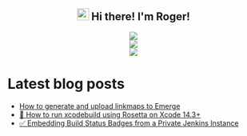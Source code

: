 <h2 align="center"><img src = "https://raw.githubusercontent.com/MartinHeinz/MartinHeinz/master/wave.gif" width = 24px> Hi there! I'm Roger!</h3>

<p align="center">
<img src="https://github-readme-stats.anuraghazra1.vercel.app/api?username=rogerluan&show_icons=true"></br>
<img src="https://github-readme-streak-stats.herokuapp.com/?user=rogerluan"></br>
<img src="https://visitor-badge.glitch.me/badge?page_id=rogerluan.rogerluan"></br>
</p>

<!--

<details><summary>Click to see my Stack Overflow Stats</summary>

![Stack Overflow Card](https://readme-components.vercel.app/api?component=stackoverflow&stackoverflowid=4075379)

</details>

-->

# Latest blog posts

<!-- BLOG-POST-LIST:START -->
- [How to generate and upload linkmaps to Emerge](https://www.roger.ml/p/emerge-linkmaps)
- [🦾 How to run xcodebuild using Rosetta on Xcode 14.3+](https://www.roger.ml/p/run-xcodebuild-using-rosetta-xcode-14-3)
- [✅ Embedding Build Status Badges from a Private Jenkins Instance](https://www.roger.ml/p/jenkins-embedded-build-status-badge)
<!-- BLOG-POST-LIST:END -->
